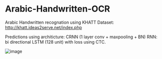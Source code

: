 # Arabic-Handwritten-OCR
Arabic Handwritten recognation using KHATT Dataset: http://khatt.ideas2serve.net/index.php

Predictions using architicture: CRNN (1 layer conv + maxpooling + BN) RNN: bi directional LSTM (128 unit) with loss using CTC.

![image](https://user-images.githubusercontent.com/88598980/218340038-c95df4c0-6b39-4231-a106-da3c7aacb233.png)
